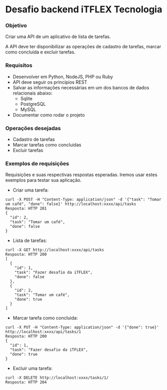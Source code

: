 # Desafio backend iTFLEX Tecnologia

### Objetivo

Criar uma API de um aplicativo de lista de tarefas.

A API deve ter disponibilizar as operações de cadastro de tarefas,
marcar como concluida e excluir tarefas.

### Requisitos

* Desenvolver em Python, NodeJS, PHP ou Ruby
* API deve seguir os princípios REST
* Salvar as informações necessárias em um dos bancos de dados relacionais abaixo:
  * Sqlite
  * PostgreSQL
  * MySQL
* Documentar como rodar o projeto

### Operações desejadas

* Cadastro de tarefas
* Marcar tarefas como concluidas
* Excluir tarefas

### Exemplos de requisições

Requisições e suas respectivas respostas esperadas. Iremos usar estes exemplos para testar sua aplicação.

* Criar uma tarefa:

```
curl -X POST -H "Content-Type: application/json" -d '{"task": "Tomar um café", "done": false}' http://localhost:xxxx/api/tasks
Resposta: HTTP 201
{
  "id": 2,
  "task": "Tomar um café",
  "done": false
}
```

* Lista de tarefas:

```
curl -X GET http://localhost:xxxx/api/tasks
Resposta: HTTP 200
[
  {
    "id": 1,
    "task": "Fazer desafio da iTFLEX",
    "done": false
  },
  {
    "id": 2,
    "task": "Tomar um café",
    "done": true
  }
]
```

* Marcar tarefa como concluida:

```
curl -X PUT -H "Content-Type: application/json" -d '{"done": true}' http://localhost:xxxx/api/tasks/1
Resposta: HTTP 200
{
  "id": 1,
  "task": "Fazer desafio da iTFLEX",
  "done": true
}
```

* Excluir uma tarefa:

```
curl -X DELETE http://localhost:xxxx/tasks/1/
Resposta: HTTP 204
```
